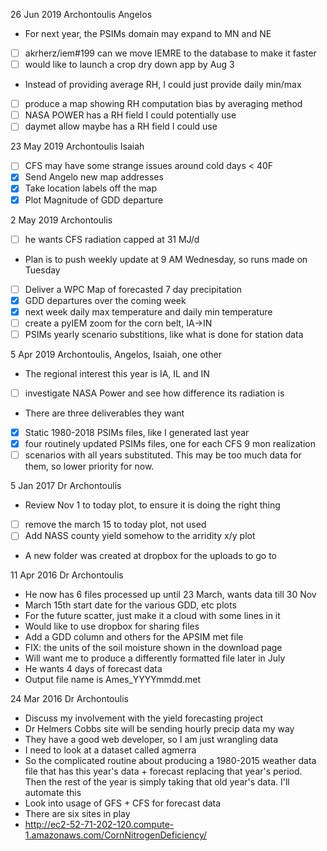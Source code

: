 26 Jun 2019 Archontoulis Angelos
 - For next year, the PSIMs domain may expand to MN and NE
 - [ ] akrherz/iem#199 can we move IEMRE to the database to make it faster
 - [ ] would like to launch a crop dry down app by Aug 3
 - Instead of providing average RH, I could just provide daily min/max
 - [ ] produce a map showing RH computation bias by averaging method
 - [ ] NASA POWER has a RH field I could potentially use
 - [ ] daymet allow maybe has a RH field I could use

23 May 2019 Archontoulis Isaiah
 - [ ] CFS may have some strange issues around cold days < 40F
 - [x] Send Angelo new map addresses
 - [x] Take location labels off the map
 - [x] Plot Magnitude of GDD departure
 
 2 May 2019 Archontoulis
 - [ ] he wants CFS radiation capped at 31 MJ/d
 - Plan is to push weekly update at 9 AM Wednesday, so runs made on Tuesday
 - [ ] Deliver a WPC Map of forecasted 7 day precipitation
 - [x] GDD departures over the coming week
 - [x] next week daily max temperature and daily min temperature
 - [ ] create a pyIEM zoom for the corn belt, IA->IN
 - [ ] PSIMs yearly scenario substitions, like what is done for station data

 5 Apr 2019 Archontoulis, Angelos, Isaiah, one other
 - The regional interest this year is IA, IL and IN
 - [ ] investigate NASA Power and see how difference its radiation is
 - There are three deliverables they want
 - [x] Static 1980-2018 PSIMs files, like I generated last year
 - [x] four routinely updated PSIMs files, one for each CFS 9 mon realization
 - [ ] scenarios with all years substituted.  This may be too much data for
       them, so lower priority for now.

 5 Jan 2017 Dr Archontoulis
 - Review Nov 1 to today plot, to ensure it is doing the right thing
 - [ ] remove the march 15 to today plot, not used
 - [ ] Add NASS county yield somehow to the arridity x/y plot
 - A new folder was created at dropbox for the uploads to go to

11 Apr 2016 Dr Archontoulis
 - He now has 6 files processed up until 23 March, wants data till 30 Nov
 - March 15th start date for the various GDD, etc plots
 - For the future scatter, just make it a cloud with some lines in it
 - Would like to use dropbox for sharing files
 - Add a GDD column and others for the APSIM met file
 - FIX: the units of the soil moisture shown in the download page
 - Will want me to produce a differently formatted file later in July
 - He wants 4 days of forecast data
 - Output file name is Ames_YYYYmmdd.met

24 Mar 2016 Dr Archontoulis
 - Discuss my involvement with the yield forecasting project
 - Dr Helmers Cobbs site will be sending hourly precip data my way
 - They have a good web developer, so I am just wrangling data
 - I need to look at a dataset called agmerra
 - So the complicated routine about producing a 1980-2015 weather data file
 that has this year's data + forecast replacing that year's period.  Then the
 rest of the year is simply taking that old year's data.  I'll automate this
 - Look into usage of GFS + CFS for forecast data
 - There are six sites in play
 - http://ec2-52-71-202-120.compute-1.amazonaws.com/CornNitrogenDeficiency/